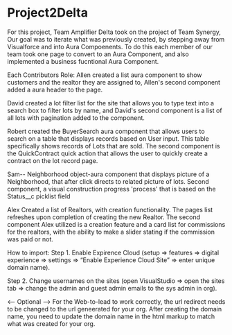 # Project2Delta
For this project, Team Amplifier Delta took on the project of Team Synergy, Our goal was to iterate what was previously created, by stepping away from Visualforce and into Aura Compoenents. To do this each member of our team took one page to convert to an Aura Component, and also implemented a business fucntional Aura Component.

Each Contributors Role:
Allen created a list aura component to show customers and the realtor they are assigned to, Allen's second component added a aura header to the page.

David created a lot filter list for the site that allows you to type text into a search box to filter lots by name, and David's second component is a list of all lots with pagination added to the component.

Robert created the BuyerSearch aura component that allows users to search on a table that displays records based on User input. This table specifically shows records of Lots that are sold. The second component is the QuickContract quick action that allows the user to quickly create a contract on the lot record page.

Sam-- Neighborhood object-aura component that displays picture of a Neighborhood, that after click directs to related picture of lots.  Second component, a visual construction progress 'process' that is based on the Status__c picklist field

Alex Created a list of Realtors, with creation functionality. The pages list refreshes upon completion of creating the new Realtor. The second component Alex utilized is a creation feature and a card list for commissions for the realtors, with the ability to make a slider stating if the commission was paid or not.

How to import:
Step 1. Enable Expirence Cloud (setup => features => digital experience => settings => “Enable Experience Cloud Site” => enter unique domain name).

Step 2. Change usernames on the sites (open VisualStudio => open the sites tab => change the admin and guest admin emails to the sys admin in org).

<-- Optional -->
For the Web-to-lead to work correctly, the url redirect needs to be changed to the url geneerated for your org. After creating the domain name, you need to update the domain name in the html markup to match what was created for your org.


